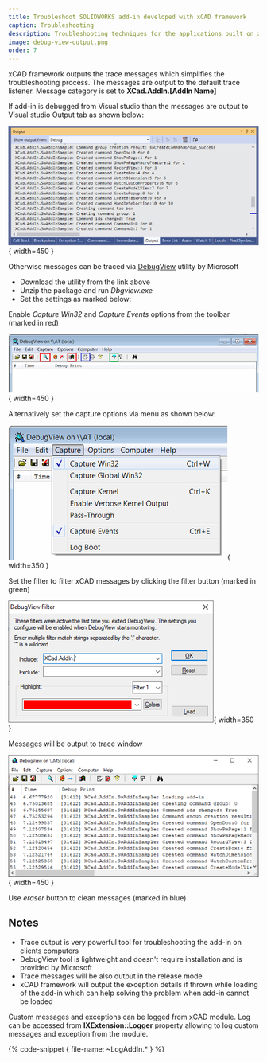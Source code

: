 ```yaml
---
title: Troubleshoot SOLIDWORKS add-in developed with xCAD framework
caption: Troubleshooting
description: Troubleshooting techniques for the applications built on xCAD framework
image: debug-view-output.png
order: 7
---
```

xCAD framework outputs the trace messages which simplifies the troubleshooting process. The messages are output to the default trace listener. Message category is set to **XCad.AddIn.[AddIn Name]**

If add-in is debugged from Visual studio than the messages are output to Visual studio Output tab as shown below:

![Trace messages in the output window of Visual Studio](visual-studio-output.png){ width=450 }

Otherwise messages can be traced via [DebugView](https://docs.microsoft.com/en-us/sysinternals/downloads/debugview) utility by Microsoft

* Download the utility from the link above
* Unzip the package and run *Dbgview.exe*
* Set the settings as marked below:

Enable *Capture Win32* and *Capture Events* options from the toolbar (marked in red) 
    
![Trace settings in the DebugView utility toolbar](debug-view-settings.png){ width=450 }

Alternatively set the capture options via menu as shown below:

![Trace settings in the DebugView utility menu](debug-view-settings-menu.png){ width=350 }

Set the filter to filter xCAD messages by clicking the filter button (marked in green)

![Trace settings filter in the DebugView utility](debug-view-filter.png){ width=350 }

Messages will be output to trace window

![Trace messages in the debug view](debug-view-output.png){ width=450 }

Use *eraser* button to clean messages (marked in blue)

## Notes

* Trace output is very powerful tool for troubleshooting the add-in on clients computers
* DebugView tool is lightweight and doesn't require installation and is provided by Microsoft
* Trace messages will be also output in the release mode
* xCAD framework will output the exception details if thrown while loading of the add-in which can help solving the problem when add-in cannot be loaded

Custom messages and exceptions can be logged from xCAD module. Log can be accessed from **IXExtension::Logger** property allowing to log custom messages and exception from the module.

{% code-snippet { file-name: ~LogAddIn.* } %}